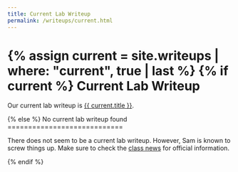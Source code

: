 ```yaml
---
title: Current Lab Writeup
permalink: /writeups/current.html
---
```

{% assign current = site.writeups | where: "current", true | last %}
{% if current %}
Current Lab Writeup
===================
<script language="javascript">
  document.location = "{{ site.baseurl }}{{ current.url }}";
</script>
<p>
  Our current lab writeup is 
  <a href="{{ site.baseurl }}{{ current.url }}">{{ current.title }}</a>.
</p>
{% else %}
No current lab writeup found
============================

There does not seem to be a current lab writeup.  However, Sam is
known to screw things up.  Make sure to check the [class
news](../news/) for official information.

{% endif %}
